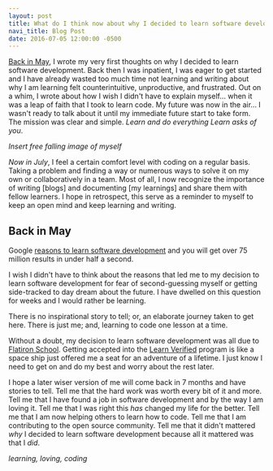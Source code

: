```yaml
---
layout: post
title: What do I think now about why I decided to learn software development?
navi_title: Blog Post
date: 2016-07-05 12:00:00 -0500
---
```


[Back in May](#back-in-may), I wrote my very first thoughts on why I decided to learn software development.  Back then I was inpatient, I was eager to get started and I have already wasted too much time not learning and writing about why I am learning felt counterintuitive, unproductive, and frustrated.  Out on a whim, I wrote about how I wish I didn't have to explain myself... when it was a leap of faith that I took to learn code.  My future was now in the air... I wasn't ready to talk about it until my immediate future start to take form.  The mission was clear and simple.  *Learn and do everything Learn asks of you*.

*Insert free falling image of myself*

*Now in July*, I feel a certain comfort level with coding on a regular basis.  Taking a problem and finding a way or numerous ways to solve it on my own or collaboratively in a team.  Most of all, I now recognize the importance of writing [blogs] and documenting [my learnings] and share them with fellow learners.  I hope in retrospect, this serve as a reminder to myself to keep an open mind and keep learning and writing.

## Back in May

Google [reasons to learn software development](https://www.google.com/webhp?sourceid=chrome-instant&ion=1&espv=2&ie=UTF-8#q=reasons+to+learn+software+development) and you will get over 75 million results in under half a second.

I wish I didn\'t have to think about the reasons that led me to my decision to learn software development for fear of second-guessing myself or getting side-tracked to day dream about the future.  I have dwelled on this question for weeks and I would rather be learning.

There is no inspirational story to tell; or, an elaborate journey taken to get here. There is just me; and, learning to code one lesson at a time.

Without a doubt, my decision to learn software development was all due to [Flatiron School](http://flatironschool.com/). Getting accepted into the [Learn Verified](http://learn.co/with/beingy) program is like a space ship just offered me a seat for an adventure of a lifetime.  I just know I need to get on and do my best and worry about the rest later.

I hope a later wiser version of me will come back in 7 months and have stories to tell.  Tell me that the hard work was worth every bit of it and more.  Tell me that I have found a job in software development and by the way I am loving it.  Tell me that I was right this *has* changed my life for the better.  Tell me that I am now helping others to learn how to code.  Tell me that I am contributing to the open source community. Tell me that it didn't mattered *why* I decided to learn software development because all it mattered was that I *did*.

*learning, loving, coding*
